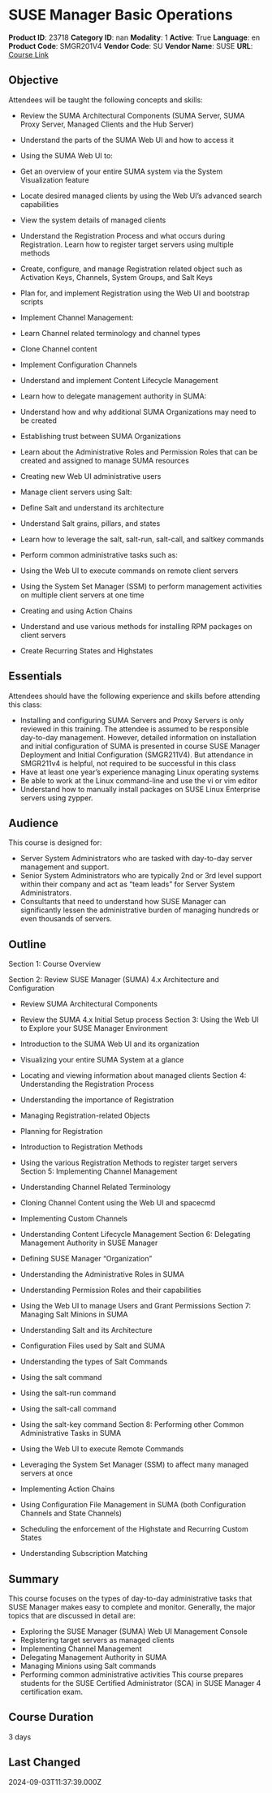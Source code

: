 # SUSE Manager Basic Operations

**Product ID**: 23718
**Category ID**: nan
**Modality**: 1
**Active**: True
**Language**: en
**Product Code**: SMGR201V4
**Vendor Code**: SU
**Vendor Name**: SUSE
**URL**: [Course Link](https://www.fastlaneus.com/course/suse-smgr201v4)

## Objective
Attendees will be taught the following concepts and skills:



- Review the SUMA Architectural Components (SUMA Server, SUMA Proxy Server, Managed Clients and the Hub Server)
- Understand the parts of the SUMA Web UI and how to access it
- Using the SUMA Web UI to:

- Get an overview of your entire SUMA system via the System Visualization feature
- Locate desired managed clients by using the Web UI’s advanced search capabilities
- View the system details of managed clients
- Understand the Registration Process and what occurs during Registration. Learn how to register target servers using multiple methods
- Create, configure, and manage Registration related object such as Activation Keys, Channels, System Groups, and Salt Keys
- Plan for, and implement Registration using the Web UI and bootstrap scripts
- Implement Channel Management:

- Learn Channel related terminology and channel types
- Clone Channel content
- Implement Configuration Channels
- Understand and implement Content Lifecycle Management
- Learn how to delegate management authority in SUMA:

- Understand how and why additional SUMA Organizations may need to be created
- Establishing trust between SUMA Organizations
- Learn about the Administrative Roles and Permission Roles that can be created and assigned to manage SUMA resources
- Creating new Web UI administrative users
- Manage client servers using Salt:

- Define Salt and understand its architecture
- Understand Salt grains, pillars, and states
- Learn how to leverage the salt, salt-run, salt-call, and saltkey commands
- Perform common administrative tasks such as:

- Using the Web UI to execute commands on remote client servers
- Using the System Set Manager (SSM) to perform management activities on multiple client servers at one time
- Creating and using Action Chains
- Understand and use various methods for installing RPM packages on client servers
- Create Recurring States and Highstates

## Essentials
Attendees should have the following experience and skills before attending this class:


- Installing and configuring SUMA Servers and Proxy Servers is only reviewed in this training. The attendee is assumed to be responsible day-to-day management. However, detailed information on installation and initial configuration of SUMA is presented in course SUSE Manager Deployment and Initial Configuration (SMGR211V4). But attendance in SMGR211v4 is helpful, not required to be successful in this class
- Have at least one year’s experience managing Linux operating systems
- Be able to work at the Linux command-line and use the vi or vim editor
- Understand how to manually install packages on SUSE Linux Enterprise servers using zypper.

## Audience
This course is designed for:


- Server System Administrators who are tasked with day-to-day server management and support.
- Senior System Administrators who are typically 2nd or 3rd level support within their company and act as “team leads” for Server System Administrators.
- Consultants that need to understand how SUSE Manager can significantly lessen the administrative burden of managing hundreds or even thousands of servers.

## Outline
Section 1: Course Overview

Section 2: Review SUSE Manager (SUMA) 4.x Architecture and Configuration


- Review SUMA Architectural Components
- Review the SUMA 4.x Initial Setup process
Section 3: Using the Web UI to Explore your SUSE Manager Environment


- Introduction to the SUMA Web UI and its organization
- Visualizing your entire SUMA System at a glance
- Locating and viewing information about managed clients
Section 4: Understanding the Registration Process


- Understanding the importance of Registration
- Managing Registration-related Objects
- Planning for Registration
- Introduction to Registration Methods
- Using the various Registration Methods to register target servers
Section 5: Implementing Channel Management


- Understanding Channel Related Terminology
- Cloning Channel Content using the Web UI and spacecmd
- Implementing Custom Channels
- Understanding Content Lifecycle Management
Section 6: Delegating Management Authority in SUSE Manager


- Defining SUSE Manager “Organization”
- Understanding the Administrative Roles in SUMA
- Understanding Permission Roles and their capabilities
- Using the Web UI to manage Users and Grant Permissions
Section 7: Managing Salt Minions in SUMA


- Understanding Salt and its Architecture
- Configuration Files used by Salt and SUMA
- Understanding the types of Salt Commands
- Using the salt command
- Using the salt-run command
- Using the salt-call command
- Using the salt-key command
Section 8: Performing other Common Administrative Tasks in SUMA


- Using the Web UI to execute Remote Commands
- Leveraging the System Set Manager (SSM) to affect many managed servers at once
- Implementing Action Chains
- Using Configuration File Management in SUMA (both Configuration Channels and State Channels)
- Scheduling the enforcement of the Highstate and Recurring Custom States
- Understanding Subscription Matching

## Summary
This course focuses on the types of day-to-day administrative tasks that SUSE Manager makes easy to complete and monitor. Generally, the major topics that are discussed in detail are: 


- Exploring the SUSE Manager (SUMA) Web UI Management Console
- Registering target servers as managed clients
- Implementing Channel Management
- Delegating Management Authority in SUMA
- Managing Minions using Salt commands
- Performing common administrative activities
This course prepares students for the SUSE Certified Administrator (SCA) in SUSE Manager 4 certification exam.

## Course Duration
3 days

## Last Changed
2024-09-03T11:37:39.000Z
